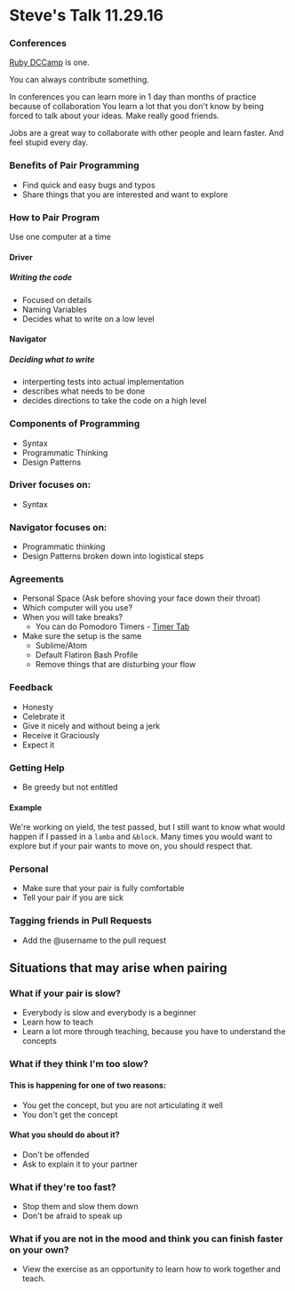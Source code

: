 # Steve's Talk 11.29.16

### Conferences

[Ruby DCCamp](http://rubydcamp.org/) is one.

You can always contribute something.

In conferences you can learn more in 1 day than months of practice because of collaboration
You learn a lot that you don't know by being forced to talk about your ideas.
Make really good friends.

Jobs are a great way to collaborate with other people and learn faster. And feel stupid every day.

### Benefits of Pair Programming

- Find quick and easy bugs and typos
- Share things that you are interested and want to explore


### How to Pair Program

Use one computer at a time

#### Driver
##### Writing the code

- Focused on details
- Naming Variables
- Decides what to write on a low level

#### Navigator
##### Deciding what to write

- interperting tests into actual implementation
- describes what needs to be done
- decides directions to take the code on a high level


### Components of Programming

- Syntax 
- Programmatic Thinking
- Design Patterns

### Driver focuses on:
- Syntax

### Navigator focuses on:
- Programmatic thinking 
- Design Patterns broken down into logistical steps

### Agreements

- Personal Space (Ask before shoving your face down their throat)
- Which computer will you use?
- When you will take breaks? 
  - You can do Pomodoro Timers - [Timer Tab](http://www.timer-tab.com/)
- Make sure the setup is the same
  - Sublime/Atom
  - Default Flatiron Bash Profile
  - Remove things that are disturbing your flow

### Feedback

- Honesty
- Celebrate it
- Give it nicely and without being a jerk
- Receive it Graciously 
- Expect it

### Getting Help

- Be greedy but not entitled

#### Example

We're working on yield, the test passed, but I still want to know what would happen if I passed in a `lamba` and `&block`. Many times you would want to explore but if your pair wants to move on, you should respect that.

### Personal 

- Make sure that your pair is fully comfortable
- Tell your pair if you are sick

### Tagging friends in Pull Requests

- Add the @username to the pull request 

## Situations that may arise when pairing

### What if your pair is slow?

- Everybody is slow and everybody is a beginner
- Learn how to teach
- Learn a lot more through teaching, because you have to understand the concepts

### What if they think I'm too slow?

#### This is happening for one of two reasons:

- You get the concept, but you are not articulating it well
- You don't get the concept

#### What you should do about it?

- Don't be offended
- Ask to explain it to your partner


### What if they're too fast?

- Stop them and slow them down
- Don't be afraid to speak up

### What if you are not in the mood and think you can finish faster on your own?

- View the exercise as an opportunity to learn how to work together and teach.














